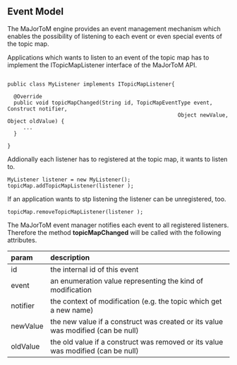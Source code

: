 ## Event Model ##

The MaJorToM engine provides an event management mechanism which enables the possibility of listening to each event or even special events of the topic map.

Applications which wants to listen to an event of the topic map has to implement the ITopicMapListener interface of the MaJorToM API.

```

public class MyListener implements ITopicMapListener{

  @Override
  public void topicMapChanged(String id, TopicMapEventType event, Construct notifier,      
                                                      Object newValue, Object oldValue) {
     ...
  }

}

```

Addionally each listener has to registered at the topic map, it wants to listen to.

```
MyListener listener = new MyListener();
topicMap.addTopicMapListener(listener );
```

If an application wants to stp listening the listener can be unregistered, too.

```
topicMap.removeTopicMapListener(listener );
```

The MaJorToM event manager notifies each event to all registered listeners. Therefore the method **topicMapChanged** will be called with the following attributes.

|**param**|**description**|
|:--------|:--------------|
|id       |the internal id of this event|
|event    |an enumeration value representing the kind of modification|
|notifier |the context of modification (e.g. the topic which get a new name)|
|newValue |the new value if a construct was created or its value was modified (can be null)|
|oldValue |the old value if a construct was removed or its value was modified (can be null)|